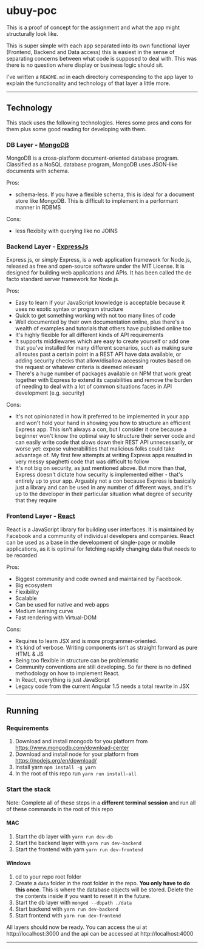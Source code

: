 # ubuy-poc

This is a proof of concept for the assignment and what the app might structurally look like.

This is super simple with each app separated into its own functional layer (Frontend, Backend and Data access) this is easiest in the sense of separating concerns between what code is supposed to deal with. This was there is no question where display or business logic should sit.

I've written a `README.md` in each directory corresponding to the app layer to explain the functionality and technology of that layer a little more.

---

## Technology

This stack uses the following technologies. Heres some pros and cons for them plus some good reading for developing with them.

### DB Layer - [MongoDB](https://www.mongodb.com/)

MongoDB is a cross-platform document-oriented database program. Classified as a NoSQL database program, MongoDB uses JSON-like documents with schema.

Pros:

- schema-less. If you have a flexible schema, this is ideal for a document store like MongoDB. This is difficult to implement in a performant manner in RDBMS

Cons:

- less flexibity with querying like no JOINS

### Backend Layer - [ExpressJs](https://expressjs.com/)

Express.js, or simply Express, is a web application framework for Node.js, released as free and open-source software under the MIT License. It is designed for building web applications and APIs. It has been called the de facto standard server framework for Node.js.

Pros:

- Easy to learn if your JavaScript knowledge is acceptable because it uses no exotic syntax or program structure
- Quick to get something working with not too many lines of code
- Well documented by their own documentation online, plus there's a wealth of examples and tutorials that others have published online too
- It's highly flexible for all different kinds of API requirements
- It supports middlewares which are easy to create yourself or add one that you've installed for many different scenarios, such as making sure all routes past a certain point in a REST API have data available, or adding security checks that allow/disallow accessing routes based on the request or whatever criteria is deemed relevant
- There's a huge number of packages available on NPM that work great together with Express to extend its capabilities and remove the burden of needing to deal with a lot of common situations faces in API development (e.g. security)

Cons:

- It's not opinionated in how it preferred to be implemented in your app and won't hold your hand in showing you how to structure an efficient Express app. This isn't always a con, but I consider it one because a beginner won't know the optimal way to structure their server code and can easily write code that slows down their REST API unnecessarily, or worse yet: expose vulnerabilities that malicious folks could take advantage of. My first few attempts at writing Express apps resulted in very messy spaghetti code that was difficult to follow
- It's not big on security, as just mentioned above. But more than that, Express doesn't dictate how security is implemented either - that's entirely up to your app. Arguably not a con because Express is basically just a library and can be used in any number of different ways, and it's up to the developer in their particular situation what degree of security that they require

### Frontend Layer - [React](https://reactjs.org/)

React is a JavaScript library for building user interfaces. It is maintained by Facebook and a community of individual developers and companies. React can be used as a base in the development of single-page or mobile applications, as it is optimal for fetching rapidly changing data that needs to be recorded

Pros:
- Biggest community and code owned and maintained by Facebook.
- Big ecosystem
- Flexibility
- Scalable
- Can be used for native and web apps
- Medium learning curve
- Fast rendering with Virtual-DOM

Cons:
- Requires to learn JSX and is more programmer-oriented.
- It’s kind of verbose. Writing components isn’t as straight forward as pure HTML & JS
- Being too flexible in structure can be problematic
- Community conventions are still developing. So far there is no defined methodology on how to implement React.
- In React, everything is just JavaScript
- Legacy code from the current Angular 1.5 needs a total rewrite in JSX

---

## Running

### Requirements

1. Download and install mongodb for you platform from https://www.mongodb.com/download-center
2. Download and install node for your platform from
   https://nodejs.org/en/download/
3. Install yarn `npm install -g yarn`
4. In the root of this repo run `yarn run install-all`

### Start the stack

Note: Complete all of these steps in a **different terminal session** and run all of these commands in the root of this repo
#### MAC
1. Start the db layer with `yarn run dev-db`
2. Start the backend layer with `yarn run dev-backend`
3. Start the frontend with yarn `yarn run dev-frontend`
#### Windows
1. cd to your repo root folder
2. Create a `data` folder in the root folder in the repo. **You only have to do this once**. This is where the database objects will be stored. Delete the the contents inside if you want to reset it in the future.
3. Start the db layer with `mongod --dbpath ./data`
4. Start backend with `yarn run dev-backend`
5. Start frontend with `yarn run dev-frontend`

All layers should now be ready. You can access the ui at http://localhost:3000 and the api can be accessed at http://localhost:4000

---
